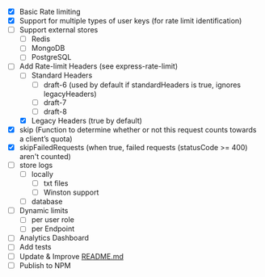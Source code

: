 - [x] Basic Rate limiting
- [x] Support for multiple types of user keys (for rate limit identification)
- [ ] Support external stores
  - [ ] Redis
  - [ ] MongoDB
  - [ ] PostgreSQL
- [ ] Add Rate-limit Headers (see express-rate-limit)
  - [ ] Standard Headers
    - [ ] draft-6 (used by default if standardHeaders is true, ignores legacyHeaders)
    - [ ] draft-7
    - [ ] draft-8
  - [x] Legacy Headers (true by default)
- [x] skip (Function to determine whether or not this request counts towards a client’s quota)
- [x] skipFailedRequests (when true, failed requests (statusCode >= 400) aren't counted)
- [ ] store logs
  - [ ] locally
    - [ ] txt files
    - [ ] Winston support
  - [ ] database
- [ ] Dynamic limits
  - [ ] per user role
  - [ ] per Endpoint
- [ ] Analytics Dashboard
- [ ] Add tests
- [ ] Update & Improve [README.md](README.md)
- [ ] Publish to NPM
